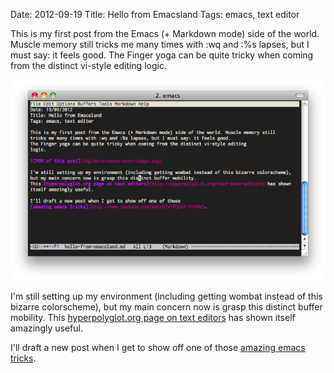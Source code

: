 Date: 2012-09-19
Title: Hello from Emacsland
Tags: emacs, text editor

This is my first post from the Emacs (+ Markdown mode) side of the world. Muscle memory still
tricks me many times with :wq and :%s lapses, but I must say: it feels good.
The Finger yoga can be quite tricky when coming from the distinct vi-style editing
logic.

![POV of this post](img/meta-emacs-post-image.png)

I'm still setting up my environment (including getting wombat instead of this bizarre colorscheme), 
but my main concern now is grasp this distinct buffer mobility. 
This [hyperpolyglot.org page on text editors](http://hyperpolyglot.org/text-mode-editors) has shown
itself amazingly useful.

I'll draft a new post when I get to show off one of those
[amazing emacs tricks](http://www.youtube.com/watch?v=EQAd41VAXWo).
